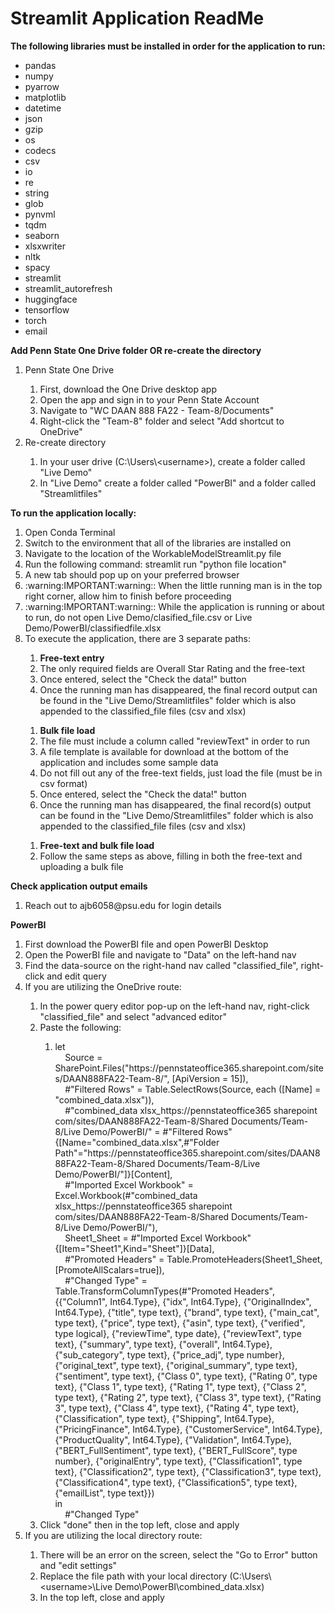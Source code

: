 <h1>Streamlit Application ReadMe</h1>

<b>The following libraries must be installed in order for the application to run:</b>
<ul>
    <li>pandas</li>
    <li>numpy</li>
    <li>pyarrow</li>
    <li>matplotlib</li>
    <li>datetime</li>
    <li>json</li>
    <li>gzip</li>
    <li>os</li>
    <li>codecs</li>
    <li>csv</li>
    <li>io</li>
    <li>re</li>
    <li>string</li>
    <li>glob</li>
    <li>pynvml</li>
    <li>tqdm</li>
    <li>seaborn</li>
    <li>xlsxwriter</li>
    <li>nltk</li>
    <li>spacy</li>
    <li>streamlit</li>
    <li>streamlit_autorefresh</li>
    <li>huggingface</li>
    <li>tensorflow</li>
    <li>torch</li>
    <li>email</li>
</ul>

<b>Add Penn State One Drive folder OR re-create the directory</b>
<ol>
    <li>Penn State One Drive</li>
    <ol>
        <li>First, download the One Drive desktop app</li>
        <li>Open the app and sign in to your Penn State Account</li>
        <li>Navigate to "WC DAAN 888 FA22 - Team-8/Documents"</li>
        <li>Right-click the "Team-8" folder and select "Add shortcut to OneDrive"</li>
    </ol>
    <li>Re-create directory</li>
    <ol>
        <li>In your user drive (C:\Users\&lt;username&gt;), create a folder called "Live Demo"</li>
        <li>In "Live Demo" create a folder called "PowerBI" and a folder called "Streamlitfiles"</li>
    </ol>
</ol>

<b>To run the application locally:</b>
<ol>
    <li>Open Conda Terminal</li>
    <li>Switch to the environment that all of the libraries are installed on</li>
    <li>Navigate to the location of the WorkableModelStreamlit.py file</li>
    <li>Run the following command: streamlit run "python file location"</li>
    <li>A new tab should pop up on your preferred browser</li>
    <li>:warning:IMPORTANT:warning:: When the little running man is in the top right corner, allow him to finish before proceeding</span></li>
    <li>:warning:IMPORTANT:warning:: While the application is running or about to run, do not open Live Demo/clasified_file.csv or Live Demo/PowerBI/classifiedfile.xlsx</span></li>
    <li>To execute the application, there are 3 separate paths:</li>
    <ol>
        <li><b>Free-text entry</b></li>
        <li>The only required fields are Overall Star Rating and the free-text</li>
        <li>Once entered, select the "Check the data!" button</li>
        <li>Once the running man has disappeared, the final record output can be found in the "Live Demo/Streamlitfiles" folder which is also appended to the classified_file files (csv and xlsx)</li>
    </ol>
    <ol>
        <li><b>Bulk file load</b></li>
        <li>The file must include a column called "reviewText" in order to run</li>
        <li>A file template is available for download at the bottom of the application and includes some sample data</li>
        <li>Do not fill out any of the free-text fields, just load the file (must be in csv format)</li>
        <li>Once entered, select the "Check the data!" button</li>
        <li>Once the running man has disappeared, the final record(s) output can be found in the "Live Demo/Streamlitfiles" folder which is also appended to the classified_file files (csv and xlsx)</li>
    </ol>
    <ol>
        <li><b>Free-text and bulk file load</b></li>
        <li>Follow the same steps as above, filling in both the free-text and uploading a bulk file</li>
    </ol>
</ol>

<b>Check application output emails</b>
<ol>
    <li>Reach out to ajb6058@psu.edu for login details</li>
</ol>

<b>PowerBI</b>
<ol>
    <li>First download the PowerBI file and open PowerBI Desktop</li>
    <li>Open the PowerBI file and navigate to "Data" on the left-hand nav</li>
    <li>Find the data-source on the right-hand nav called "classified_file", right-click and edit query</li>
    <li>If you are utilizing the OneDrive route:</li>
    <ol>
        <li>In the power query editor pop-up on the left-hand nav, right-click "classified_file" and select "advanced editor"</li>
        <li>Paste the following:</li>
        <ol>
            <li>let<br />
                    &nbsp;&nbsp;&nbsp;&nbsp;Source = SharePoint.Files("https://pennstateoffice365.sharepoint.com/sites/DAAN888FA22-Team-8/", [ApiVersion = 15]),<br />
                    &nbsp;&nbsp;&nbsp;&nbsp;#"Filtered Rows" = Table.SelectRows(Source, each ([Name] = "combined_data.xlsx")),<br />
                    &nbsp;&nbsp;&nbsp;&nbsp;#"combined_data xlsx_https://pennstateoffice365 sharepoint com/sites/DAAN888FA22-Team-8/Shared Documents/Team-8/Live Demo/PowerBI/" = #"Filtered Rows"{[Name="combined_data.xlsx",#"Folder Path"="https://pennstateoffice365.sharepoint.com/sites/DAAN888FA22-Team-8/Shared Documents/Team-8/Live Demo/PowerBI/"]}[Content],<br />
                    &nbsp;&nbsp;&nbsp;&nbsp;#"Imported Excel Workbook" = Excel.Workbook(#"combined_data xlsx_https://pennstateoffice365 sharepoint com/sites/DAAN888FA22-Team-8/Shared Documents/Team-8/Live Demo/PowerBI/"),<br />
                    &nbsp;&nbsp;&nbsp;&nbsp;Sheet1_Sheet = #"Imported Excel Workbook"{[Item="Sheet1",Kind="Sheet"]}[Data],<br />
                    &nbsp;&nbsp;&nbsp;&nbsp;#"Promoted Headers" = Table.PromoteHeaders(Sheet1_Sheet, [PromoteAllScalars=true]),<br />
                    &nbsp;&nbsp;&nbsp;&nbsp;#"Changed Type" = Table.TransformColumnTypes(#"Promoted Headers",{{"Column1", Int64.Type}, {"idx", Int64.Type}, {"OriginalIndex", Int64.Type}, {"title", type text}, {"brand", type text}, {"main_cat", type text}, {"price", type text}, {"asin", type text}, {"verified", type logical}, {"reviewTime", type date}, {"reviewText", type text}, {"summary", type text}, {"overall", Int64.Type}, {"sub_category", type text}, {"price_adj", type number}, {"original_text", type text}, {"original_summary", type text}, {"sentiment", type text}, {"Class 0", type text}, {"Rating 0", type text}, {"Class 1", type text}, {"Rating 1", type text}, {"Class 2", type text}, {"Rating 2", type text}, {"Class 3", type text}, {"Rating 3", type text}, {"Class 4", type text}, {"Rating 4", type text}, {"Classification", type text}, {"Shipping", Int64.Type}, {"PricingFinance", Int64.Type}, {"CustomerService", Int64.Type}, {"ProductQuality", Int64.Type}, {"Validation", Int64.Type}, {"BERT_FullSentiment", type text}, {"BERT_FullScore", type number}, {"originalEntry", type text}, {"Classification1", type text}, {"Classification2", type text}, {"Classification3", type text}, {"Classification4", type text}, {"Classification5", type text}, {"emailList", type text}})<br />
                in<br />
                    &nbsp;&nbsp;&nbsp;&nbsp;#"Changed Type"</li>
        </ol>
        <li>Click "done" then in the top left, close and apply</li>
    </ol>
    <li>If you are utilizing the local directory route:</li>
    <ol>
        <li>There will be an error on the screen, select the "Go to Error" button and "edit settings"</li>
        <li>Replace the file path with your local directory (C:\Users\&lt;username&gt;\Live Demo\PowerBI\combined_data.xlsx)</li>
        <li>In the top left, close and apply</li>
    </ol>
</ol>